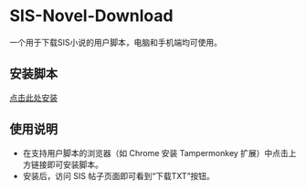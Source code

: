 # SIS-Novel-Download
一个用于下载SIS小说的用户脚本，电脑和手机端均可使用。

## 安装脚本
[点击此处安装](https://whx9986.github.io/MyScripts/sis-novel-download.user.js)

## 使用说明
- 在支持用户脚本的浏览器（如 Chrome 安装 Tampermonkey 扩展）中点击上方链接即可安装脚本。
- 安装后，访问 SIS 帖子页面即可看到“下载TXT”按钮。
